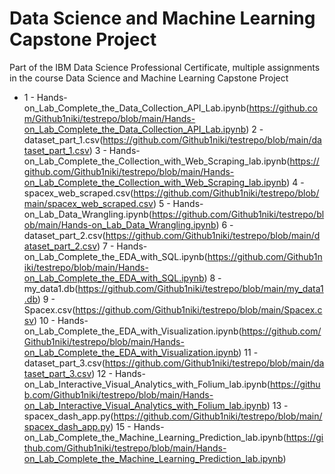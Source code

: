 # Data Science and Machine Learning Capstone Project
Part of the IBM Data Science Professional Certificate, multiple assignments in the course Data Science and Machine Learning Capstone Project
* 1 - Hands-on_Lab_Complete_the_Data_Collection_API_Lab.ipynb(https://github.com/Github1niki/testrepo/blob/main/Hands-on_Lab_Complete_the_Data_Collection_API_Lab.ipynb)
2 - dataset_part_1.csv(https://github.com/Github1niki/testrepo/blob/main/dataset_part_1.csv)
3 - Hands-on_Lab_Complete_the_Collection_with_Web_Scraping_lab.ipynb(https://github.com/Github1niki/testrepo/blob/main/Hands-on_Lab_Complete_the_Collection_with_Web_Scraping_lab.ipynb)
4 - spacex_web_scraped.csv(https://github.com/Github1niki/testrepo/blob/main/spacex_web_scraped.csv)
5 - Hands-on_Lab_Data_Wrangling.ipynb(https://github.com/Github1niki/testrepo/blob/main/Hands-on_Lab_Data_Wrangling.ipynb)
6 - dataset_part_2.csv(https://github.com/Github1niki/testrepo/blob/main/dataset_part_2.csv)
7 - Hands-on_Lab_Complete_the_EDA_with_SQL.ipynb(https://github.com/Github1niki/testrepo/blob/main/Hands-on_Lab_Complete_the_EDA_with_SQL.ipynb)
8 - my_data1.db(https://github.com/Github1niki/testrepo/blob/main/my_data1.db)
9 - Spacex.csv(https://github.com/Github1niki/testrepo/blob/main/Spacex.csv)
10 - Hands-on_Lab_Complete_the_EDA_with_Visualization.ipynb(https://github.com/Github1niki/testrepo/blob/main/Hands-on_Lab_Complete_the_EDA_with_Visualization.ipynb)
11 - dataset_part_3.csv(https://github.com/Github1niki/testrepo/blob/main/dataset_part_3.csv)
12 - Hands-on_Lab_Interactive_Visual_Analytics_with_Folium_lab.ipynb(https://github.com/Github1niki/testrepo/blob/main/Hands-on_Lab_Interactive_Visual_Analytics_with_Folium_lab.ipynb)
13 - spacex_dash_app.py(https://github.com/Github1niki/testrepo/blob/main/spacex_dash_app.py)
15 - Hands-on_Lab_Complete_the_Machine_Learning_Prediction_lab.ipynb(https://github.com/Github1niki/testrepo/blob/main/Hands-on_Lab_Complete_the_Machine_Learning_Prediction_lab.ipynb)
